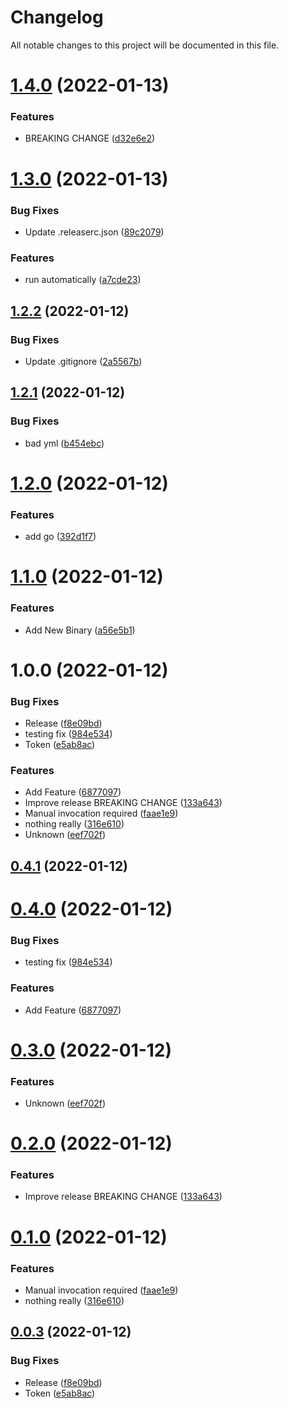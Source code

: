 # Changelog

All notable changes to this project will be documented in this file.

# [1.4.0](https://github.com/bbernays/changelog-automation-test/compare/v1.3.0...v1.4.0) (2022-01-13)


### Features

* BREAKING CHANGE ([d32e6e2](https://github.com/bbernays/changelog-automation-test/commit/d32e6e221c50c8e894d54da8826cd4cc1902f023))

# [1.3.0](https://github.com/bbernays/changelog-automation-test/compare/v1.2.2...v1.3.0) (2022-01-13)


### Bug Fixes

* Update .releaserc.json ([89c2079](https://github.com/bbernays/changelog-automation-test/commit/89c207916228aef8888a77759fbf8fd8099261cc))


### Features

* run automatically ([a7cde23](https://github.com/bbernays/changelog-automation-test/commit/a7cde23fb569f0f8095361cabb3f0d400138dc66))

## [1.2.2](https://github.com/bbernays/changelog-automation-test/compare/v1.2.1...v1.2.2) (2022-01-12)


### Bug Fixes

* Update .gitignore ([2a5567b](https://github.com/bbernays/changelog-automation-test/commit/2a5567bf826e0d328c12527387e867566366400b))

## [1.2.1](https://github.com/bbernays/changelog-automation-test/compare/v1.2.0...v1.2.1) (2022-01-12)


### Bug Fixes

* bad yml ([b454ebc](https://github.com/bbernays/changelog-automation-test/commit/b454ebc079e35b2b9596f65a770c6c43330c871f))

# [1.2.0](https://github.com/bbernays/changelog-automation-test/compare/v1.1.0...v1.2.0) (2022-01-12)


### Features

* add go ([392d1f7](https://github.com/bbernays/changelog-automation-test/commit/392d1f778c47502504e512cc59fe0ca596b9c5a1))

# [1.1.0](https://github.com/bbernays/changelog-automation-test/compare/v1.0.0...v1.1.0) (2022-01-12)


### Features

* Add New Binary ([a56e5b1](https://github.com/bbernays/changelog-automation-test/commit/a56e5b1ef7cc78707de3c6b6816cb5973f387d5a))

# 1.0.0 (2022-01-12)


### Bug Fixes

* Release ([f8e09bd](https://github.com/bbernays/changelog-automation-test/commit/f8e09bde95ebed6c7e0eb5f693d1b799373db020))
* testing fix ([984e534](https://github.com/bbernays/changelog-automation-test/commit/984e534d747fbd7451b198f35a22bedeae2ff7da))
* Token ([e5ab8ac](https://github.com/bbernays/changelog-automation-test/commit/e5ab8acd0c25118d00b46b3949c5e9e9b5912f94))


### Features

* Add Feature ([6877097](https://github.com/bbernays/changelog-automation-test/commit/687709722e7d3baf436260112d9710fd84fb7061))
* Improve release BREAKING CHANGE ([133a643](https://github.com/bbernays/changelog-automation-test/commit/133a643057adf6fb9c444ebf87b3fc23c0e761c9))
* Manual invocation required ([faae1e9](https://github.com/bbernays/changelog-automation-test/commit/faae1e9bc020e0f837077ef0b15e26a97dd17f03))
* nothing really ([316e610](https://github.com/bbernays/changelog-automation-test/commit/316e6102004c784523a8b799c082f3d0c456ad31))
* Unknown ([eef702f](https://github.com/bbernays/changelog-automation-test/commit/eef702f61b70d183bdfce21ff1878e4c3c971dee))

## [0.4.1](https://github.com/bbernays/changelog-automation-test/compare/v0.4.0...v0.4.1) (2022-01-12)

# [0.4.0](https://github.com/bbernays/changelog-automation-test/compare/v0.3.0...v0.4.0) (2022-01-12)


### Bug Fixes

* testing fix ([984e534](https://github.com/bbernays/changelog-automation-test/commit/984e534d747fbd7451b198f35a22bedeae2ff7da))


### Features

* Add Feature ([6877097](https://github.com/bbernays/changelog-automation-test/commit/687709722e7d3baf436260112d9710fd84fb7061))

# [0.3.0](https://github.com/bbernays/changelog-automation-test/compare/v0.2.0...v0.3.0) (2022-01-12)


### Features

* Unknown ([eef702f](https://github.com/bbernays/changelog-automation-test/commit/eef702f61b70d183bdfce21ff1878e4c3c971dee))

# [0.2.0](https://github.com/bbernays/changelog-automation-test/compare/v0.1.0...v0.2.0) (2022-01-12)


### Features

* Improve release BREAKING CHANGE ([133a643](https://github.com/bbernays/changelog-automation-test/commit/133a643057adf6fb9c444ebf87b3fc23c0e761c9))

# [0.1.0](https://github.com/bbernays/changelog-automation-test/compare/v0.0.3...v0.1.0) (2022-01-12)


### Features

* Manual invocation required ([faae1e9](https://github.com/bbernays/changelog-automation-test/commit/faae1e9bc020e0f837077ef0b15e26a97dd17f03))
* nothing really ([316e610](https://github.com/bbernays/changelog-automation-test/commit/316e6102004c784523a8b799c082f3d0c456ad31))

## [0.0.3](https://github.com/bbernays/changelog-automation-test/compare/v0.0.2...v0.0.3) (2022-01-12)


### Bug Fixes

* Release ([f8e09bd](https://github.com/bbernays/changelog-automation-test/commit/f8e09bde95ebed6c7e0eb5f693d1b799373db020))
* Token ([e5ab8ac](https://github.com/bbernays/changelog-automation-test/commit/e5ab8acd0c25118d00b46b3949c5e9e9b5912f94))
